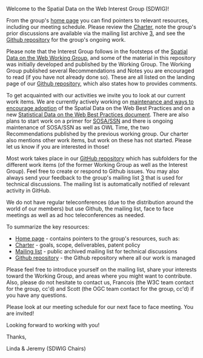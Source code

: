 Welcome to the Spatial Data on the Web Interest Group (SDWIG)!

From the group's [home page][1] you can find pointers to relevant resources, including our meeting schedule. Please review the [Charter][2], note the group's prior discussions are available via the mailing list archive [3], and see the [Github repository][4] for the group's ongoing work.

Please note that the Interest Group follows in the footsteps of the [Spatial Data on the Web Working Group][5], and some of the material in this repository was initially developed and published by the Working Group. The Working Group published several Recommendations and Notes you are encouraged to read (if you have not already done so). These are all listed on the landing page of our [Github repository][4], which also states how to provides comments.

To get acquainted with our activities we invite you to look at our current work items. We are currently actively working on [maintenance and ways to encourage adoption][6] of the Spatial Data on the Web Best Practices and on a new [Statistical Data on the Web Best Practices document][7]. There are also plans to start work on a primer for [SOSA/SSN][8] and there is ongoing maintenance of SOSA/SSN as well as OWL Time, the two Recommendations published by the previous working group. Our charter also mentions other work items, but work on these has not started. Please let us know if you are interested in those!

Most work takes place in our [GitHub repository][4] which has subfolders for the different work items (of the former Working Group as well as the Interest Group). Feel free to create or respond to Github issues. You may also always send your feedback to the group's mailing list [3] that is used for technical discussions. The mailing list is automatically notified of relevant activity in GitHub.

We do not have regular teleconferences (due to the distribution around the world of our members) but use Github, the mailing list, face to face meetings as well as ad hoc teleconferences as needed. 

To summarize the key resources:

* [Home page][1] - contains pointers to the group's resources, such as:
* [Charter][2] - goals, scope, deliverables, patent policy
* [Mailing list][3] - public archived mailing list for technical discussions
* [Github repository][4] - the Github repository where all our work is managed

Please feel free to introduce yourself on the mailing list, share your interests toward the Working Group, and areas where you might want to contribute. Also, please do not hesitate to contact us, Francois (the W3C team contact for the group, cc'd) and Scott (the OGC team contact for the group, cc'd) if you have any questions.

Please look at our meeting schedule for our next face to face meeting. You are invited!

Looking forward to working with you!

Thanks,

Linda & Jeremy (SDWIG Chairs)

[1]: https://www.w3.org/2017/sdwig/
[2]: https://www.w3.org/2017/sdwig/charter.html
[3]: https://lists.w3.org/Archives/Public/public-sdwig/
[4]: https://github.com/w3c/sdw/
[5]: https://www.w3.org/2015/spatial/
[6]: https://github.com/w3c/sdw/blob/gh-pages/bp/work-items-and-activities.md
[7]: https://github.com/w3c/sdw/tree/gh-pages/stats-bp
[8]: https://www.w3.org/TR/vocab-ssn/
